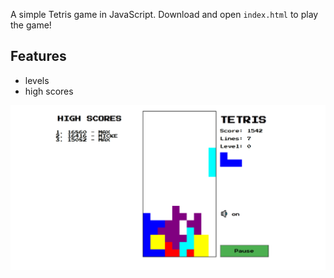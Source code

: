 A simple Tetris game in JavaScript.
Download and open `index.html` to play the game!


## Features

- levels
- high scores

![tetris picture](assets/share-image-large.png)


